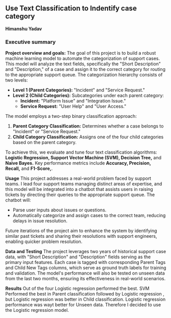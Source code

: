 ## Use Text Classification to Indentify case category

**Himanshu Yadav**

### Executive summary

**Project overview and goals:** 
The goal of this project is to build a robust machine learning model to automate the categorization of support cases. This model will analyze the text fields, specifically the "Short Description" and "Description," of a case and assign it to the correct category for routing to the appropriate support queue. The categorization hierarchy consists of two levels:

- **Level 1 (Parent Categories):** "Incident" and "Service Request."
- **Level 2 (Child Categories):** Subcategories under each parent category:
    - **Incident:** "Platform Issue" and "Integration Issue."
    - **Service Request:** "User Help" and "User Access."
      
The model employs a two-step binary classification approach:

1) **Parent Category Classification:** Determines whether a case belongs to "Incident" or "Service Request."
2) **Child Category Classification:** Assigns one of the four child categories based on the parent category.
   
To achieve this, we evaluate and tune four text classification algorithms: **Logistic Regression, Support Vector Machine (SVM), Decision Tree,** and **Naive Bayes.** Key performance metrics include **Accuracy, Precision, Recall,** and **F1-Score,**.

**Usage** 
This project addresses a real-world problem faced by support teams. I lead four support teams managing distinct areas of expertise, and this model will be integrated into a chatbot that assists users in raising tickets by directing their queries to the appropriate support queue. The chatbot will:

 - Parse user inputs about issues or questions.
 - Automatically categorize and assign cases to the correct team, reducing delays in issue resolution.
   
Future iterations of the project aim to enhance the system by identifying similar past tickets and sharing their resolutions with support engineers, enabling quicker problem resolution.

**Data and Testing**
The project leverages two years of historical support case data, with "Short Description" and "Description" fields serving as the primary input features. Each case is tagged with corresponding Parent Tags and Child New Tags columns, which serve as ground truth labels for training and validation. The model's performance will also be tested on unseen data from the last two months, ensuring its effectiveness in real-world scenarios.

**Results**
Out of the four Logistic regression performed the best. SVM Performed the best in Parent classification followed by Logistic regression , but Logistic regression was better in Child classification. Logistic regression performance was wayt better for Unseen data. Therefore I decided to use the Logistic regression model. 
